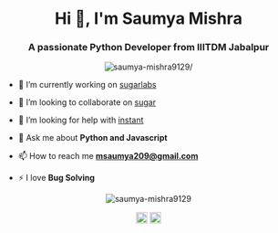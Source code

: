 <h1 align="center">Hi 👋, I'm Saumya Mishra</h1>
<h3 align="center">A passionate Python Developer from IIITDM Jabalpur </h3>
<p align="center"> <img src=https://komarev.com/ghpvc/?username=saumya-mishra9129 alt=saumya-mishra9129/> </p>

- 🔭 I’m currently working on [sugarlabs](https://github.com/sugarlabs/)

- 👯 I’m looking to collaborate on [sugar](https://github.com/sugarlabs/sugar)

- 🤔 I’m looking for help with [instant](https://github.com/Saumya-Mishra9129/Instant)

- 💬 Ask me about **Python and Javascript**

- 📫 How to reach me **msaumya209@gmail.com**

- ⚡ I love **Bug Solving**

<p align="left"> </p><p align="center"> <img src=https://github-readme-stats.vercel.app/api?username=saumya-mishra9129&show_icons=true alt=saumya-mishra9129 /> </p>

<p align="center">
<a href=https://linkedin.com/in/saumya-mishra target="blank"><img align="center" src=https://cdn.jsdelivr.net/npm/simple-icons@3.0.1/icons/linkedin.svg alt="saumya-mishra" height="20" width="20" /></a>
<a href=https://instagram.com/_saumya91_ target="blank"><img align="center" src=https://cdn.jsdelivr.net/npm/simple-icons@3.0.1/icons/instagram.svg alt="_saumya91_" height="20" width="20" /></a>
</p>
